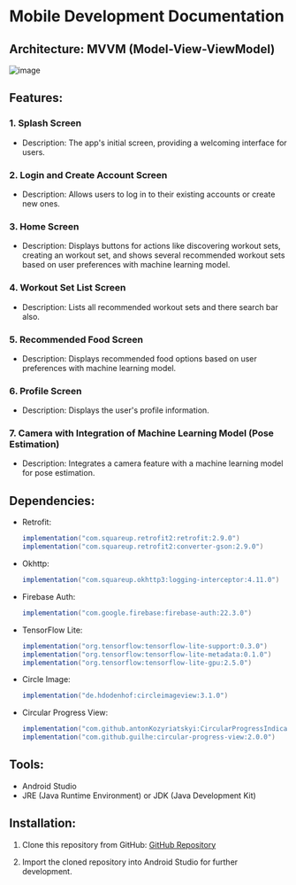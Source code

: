 # Mobile Development Documentation

## Architecture: MVVM (Model-View-ViewModel)
![image](https://github.com/FitNest-AI/Mobile-Development-App/assets/52656052/945dd8f9-c738-4b82-b0da-4109bf67aa65)




## Features:

### 1. Splash Screen
- Description: The app's initial screen, providing a welcoming interface for users.
  
### 2. Login and Create Account Screen
- Description: Allows users to log in to their existing accounts or create new ones.
  
### 3. Home Screen
- Description: Displays buttons for actions like discovering workout sets, creating an workout set, and shows several recommended workout sets based on user preferences with machine learning model.

### 4. Workout Set List Screen
- Description: Lists all recommended workout sets and there search bar also.

### 5. Recommended Food Screen
- Description: Displays recommended food options based on user preferences with machine learning model.

### 6. Profile Screen
- Description: Displays the user's profile information.

### 7. Camera with Integration of Machine Learning Model (Pose Estimation)
- Description: Integrates a camera feature with a machine learning model for pose estimation.

## Dependencies:

- Retrofit:
  ```groovy
  implementation("com.squareup.retrofit2:retrofit:2.9.0")
  implementation("com.squareup.retrofit2:converter-gson:2.9.0")
  ```

- Okhttp:
  ```groovy
  implementation("com.squareup.okhttp3:logging-interceptor:4.11.0")
  ```

- Firebase Auth:
  ```groovy
  implementation("com.google.firebase:firebase-auth:22.3.0")
  ```

- TensorFlow Lite:
  ```groovy
  implementation("org.tensorflow:tensorflow-lite-support:0.3.0")
  implementation("org.tensorflow:tensorflow-lite-metadata:0.1.0")
  implementation("org.tensorflow:tensorflow-lite-gpu:2.5.0")
  ```

- Circle Image:
  ```groovy
  implementation("de.hdodenhof:circleimageview:3.1.0")
  ```

- Circular Progress View:
  ```groovy
  implementation("com.github.antonKozyriatskyi:CircularProgressIndicator:1.3.0")
  implementation("com.github.guilhe:circular-progress-view:2.0.0")
  ```

## Tools:

- Android Studio
- JRE (Java Runtime Environment) or JDK (Java Development Kit)

## Installation:

1. Clone this repository from GitHub:
   [GitHub Repository](https://github.com/FitNest-AI/Mobile-Development-App.git)

2. Import the cloned repository into Android Studio for further development.

